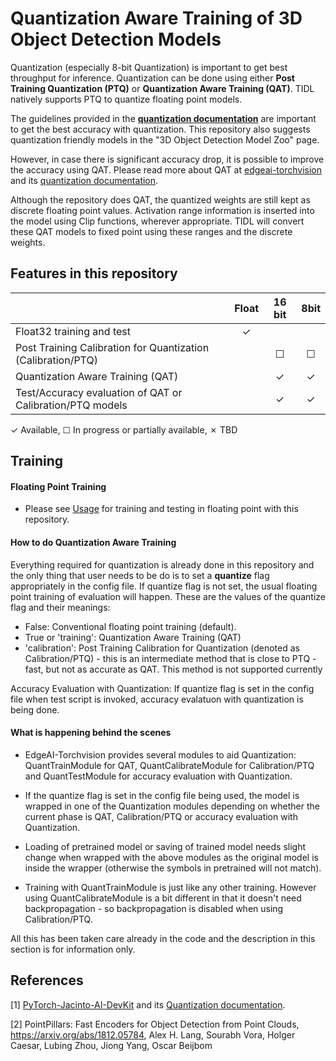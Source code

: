 # Quantization Aware Training of 3D Object Detection Models

Quantization (especially 8-bit Quantization) is important to get best throughput for inference. Quantization can be done using either **Post Training Quantization (PTQ)** or **Quantization Aware Training (QAT)**. TIDL natively supports PTQ to quantize floating point models. 

The guidelines provided in the **[quantization documentation](https://github.com/TexasInstruments/edgeai-torchvision/blob/master/docs/pixel2pixel/Quantization.md)** are important to get the best accuracy with quantization. This repository also suggests quantization friendly models in the "3D Object Detection Model Zoo" page.

However, in case there is significant accuracy drop, it is possible to improve the accuracy using QAT. Please read more about QAT at [edgeai-torchvision](https://github.com/TexasInstruments/edgeai-torchvision) and its [quantization documentation](https://github.com/TexasInstruments/edgeai-torchvision/blob/master/docs/pixel2pixel/Quantization.md). 

Although the repository does QAT, the quantized weights are still kept as discrete floating point values. Activation range information is inserted into the model using Clip functions, wherever appropriate. TIDL will convert these QAT models to fixed point using these ranges and the discrete weights.


## Features in this repository

|                                                              | Float    | 16 bit   | 8bit     |
|--------------------                                          |:--------:|:--------:|:--------:|
| Float32 training and test                                    |✓         |          |          |
| Post Training Calibration for Quantization (Calibration/PTQ) |          | ☐        | ☐        |
| Quantization Aware Training (QAT)                            |          | ✓        | ✓        |
| Test/Accuracy evaluation of QAT or Calibration/PTQ models    |          | ✓        | ✓        |

✓ Available, ☐ In progress or partially available, ✗ TBD


## Training

#### Floating Point Training
- Please see [Usage](./docs/det3d_usage.md) for training and testing in floating point with this repository.


#### How to do Quantization Aware Training

Everything required for quantization is already done in this repository and the only thing that user needs to be do is to set a **quantize** flag appropriately in the config file. If quantize flag is not set, the usual floating point training of evaluation will happen. These are the values of the quantize flag and their meanings:
- False: Conventional floating point training (default).
- True or 'training': Quantization Aware Training (QAT)
- 'calibration': Post Training Calibration for Quantization (denoted as Calibration/PTQ) - this is an intermediate method that is close to PTQ - fast, but not as accurate as QAT. This method is not supported currently

Accuracy Evaluation with Quantization: If quantize flag is set in the config file when test script is invoked, accuracy evalatuon with quantization is being done.

#### What is happening behind the scenes   
- EdgeAI-Torchvision provides several modules to aid Quantization: QuantTrainModule for QAT, QuantCalibrateModule for Calibration/PTQ and QuantTestModule for accuracy evaluation with Quantization. 

- If the quantize flag is set in the config file being used, the model is wrapped in one of the Quantization modules depending on whether the current phase is QAT, Calibration/PTQ or accuracy evaluation with Quantization.

- Loading of pretrained model or saving of trained model needs slight change when wrapped with the above modules as the original model is inside the wrapper (otherwise the symbols in pretrained will not match).

- Training with QuantTrainModule is just like any other training. However using QuantCalibrateModule is a bit different in that it doesn't need backpropagation - so backpropagation is disabled when using Calibration/PTQ.

All this has been taken care already in the code and the description in this section is for information only. 


## References
[1] [PyTorch-Jacinto-AI-DevKit](https://git.ti.com/cgit/jacinto-ai/pytorch-jacinto-ai-devkit/about/) and its [Quantization documentation](https://git.ti.com/cgit/jacinto-ai/pytorch-jacinto-ai-devkit/about/docs/Quantization.md). 

[2] PointPillars: Fast Encoders for Object Detection from Point Clouds, https://arxiv.org/abs/1812.05784, Alex H. Lang, Sourabh Vora, Holger Caesar, Lubing Zhou, Jiong Yang, Oscar Beijbom